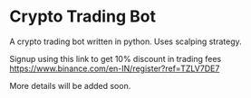 # Crypto Trading Bot

A crypto trading bot written in python. Uses scalping strategy.

Signup using this link to get 10% discount in trading fees https://www.binance.com/en-IN/register?ref=TZLV7DE7

More details will be added soon.
